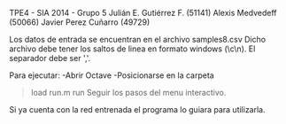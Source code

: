 TPE4 - SIA 2014 - Grupo 5
Julián E. Gutiérrez F. (51141) Alexis Medvedeff (50066) Javier Perez Cuñarro (49729)


<cambiar>


Los datos de entrada se encuentran en el archivo samples8.csv
Dicho archivo debe tener los saltos de linea en formato windows (\c\n).
El separador debe ser ','.

Para ejecutar:
-Abrir Octave
-Posicionarse en la carpeta
>load run.m
>run
Seguir los pasos del menu interactivo.

Si ya cuenta con la red entrenada el programa lo guiara para utilizarla.


</cambiar>